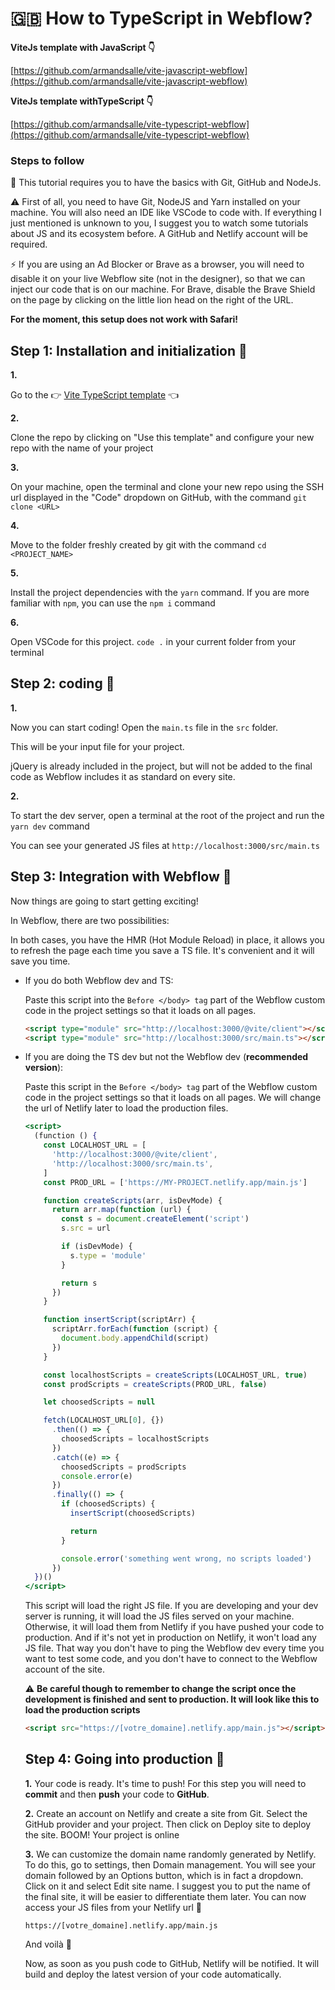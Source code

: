 # 🇬🇧 How to TypeScript in Webflow?

**ViteJs template with JavaScript 👇**

[https://github.com/armandsalle/vite-javascript-webflow](https://github.com/armandsalle/vite-javascript-webflow)

**ViteJs template withTypeScript 👇**

[https://github.com/armandsalle/vite-typescript-webflow](https://github.com/armandsalle/vite-typescript-webflow)

### Steps to follow

📌 This tutorial requires you to have the basics with Git, GitHub and NodeJs.

⚠️ First of all, you need to have Git, NodeJS and Yarn installed on your machine. You will also need an IDE like VSCode to code with. If everything I just mentioned is unknown to you, I suggest you to watch some tutorials about JS and its ecosystem before. A GitHub and Netlify account will be required.

⚡ If you are using an Ad Blocker or Brave as a browser, you will need to disable it on your live Webflow site (not in the designer), so that we can inject our code that is on our machine. For Brave, disable the Brave Shield on the page by clicking on the little lion head on the right of the URL.

**For the moment, this setup does not work with Safari!**

## Step 1: Installation and initialization 💽

**1.**

Go to the 👉 [Vite TypeScript template](https://github.com/armandsalle/vite-typescript-webflow) 👈

**2.**

Clone the repo by clicking on "Use this template" and configure your new repo with the name of your project

**3.**

On your machine, open the terminal and clone your new repo using the SSH url displayed in the "Code" dropdown on GitHub, with the command `git clone <URL>`

**4.**

Move to the folder freshly created by git with the command `cd <PROJECT_NAME>`

**5.**

Install the project dependencies with the `yarn` command. If you are more familiar with `npm`, you can use the `npm i` command

**6.**

Open VSCode for this project. `code .` in your current folder from your terminal

## Step 2: coding 🏏

**1.**

Now you can start coding! Open the `main.ts` file in the `src` folder.

This will be your input file for your project.

jQuery is already included in the project, but will not be added to the final code as Webflow includes it as standard on every site.

**2.**

To start the dev server, open a terminal at the root of the project and run the `yarn dev` command

You can see your generated JS files at `http://localhost:3000/src/main.ts`

## Step 3: Integration with Webflow 📝

Now things are going to start getting exciting!

In Webflow, there are two possibilities:

In both cases, you have the HMR (Hot Module Reload) in place, it allows you to refresh the page each time you save a TS file. It's convenient and it will save you time.

- If you do both Webflow dev and TS:

  Paste this script into the `Before </body> tag` part of the Webflow custom code in the project settings so that it loads on all pages.

  ```html
  <script type="module" src="http://localhost:3000/@vite/client"></script>
  <script type="module" src="http://localhost:3000/src/main.ts"></script>
  ```

- If you are doing the TS dev but not the Webflow dev (**recommended version**):

  Paste this script in the `Before </body> tag` part of the Webflow custom code in the project settings so that it loads on all pages. We will change the url of Netlify later to load the production files.

  ```jsx
  <script>
    (function () {
      const LOCALHOST_URL = [
        'http://localhost:3000/@vite/client',
        'http://localhost:3000/src/main.ts',
      ]
      const PROD_URL = ['https://MY-PROJECT.netlify.app/main.js']

      function createScripts(arr, isDevMode) {
        return arr.map(function (url) {
          const s = document.createElement('script')
          s.src = url

          if (isDevMode) {
            s.type = 'module'
          }

          return s
        })
      }

      function insertScript(scriptArr) {
        scriptArr.forEach(function (script) {
          document.body.appendChild(script)
        })
      }

      const localhostScripts = createScripts(LOCALHOST_URL, true)
      const prodScripts = createScripts(PROD_URL, false)

      let choosedScripts = null

      fetch(LOCALHOST_URL[0], {})
        .then(() => {
          choosedScripts = localhostScripts
        })
        .catch((e) => {
          choosedScripts = prodScripts
          console.error(e)
        })
        .finally(() => {
          if (choosedScripts) {
            insertScript(choosedScripts)

            return
          }

          console.error('something went wrong, no scripts loaded')
        })
    })()
  </script>
  ```

  This script will load the right JS file. If you are developing and your dev server is running, it will load the JS files served on your machine. Otherwise, it will load them from Netlify if you have pushed your code to production. And if it's not yet in production on Netlify, it won't load any JS file.
  That way you don't have to ping the Webflow dev every time you want to test some code, and you don't have to connect to the Webflow account of the site.

  ⚠️ **Be careful though to remember to change the script once the development is finished and sent to production. It will look like this to load the production scripts**

  ```html
  <script src="https://[votre_domaine].netlify.app/main.js"></script>
  ```

  ## Step 4: Going into production 🚀

  **1.**
  Your code is ready. It's time to push!
  For this step you will need to **commit** and then **push** your code to **GitHub**.

  **2.**
  Create an account on Netlify and create a site from Git. Select the GitHub provider and your project. Then click on Deploy site to deploy the site.
  BOOM! Your project is online

  **3.**
  We can customize the domain name randomly generated by Netlify. To do this, go to settings, then Domain management. You will see your domain followed by an Options button, which is in fact a dropdown. Click on it and select Edit site name.
  I suggest you to put the name of the final site, it will be easier to differentiate them later.
  You can now access your JS files from your Netlify url 🙌

  `https://[votre_domaine].netlify.app/main.js`

  And voilà 👾

  Now, as soon as you push code to GitHub, Netlify will be notified. It will build and deploy the latest version of your code automatically.

